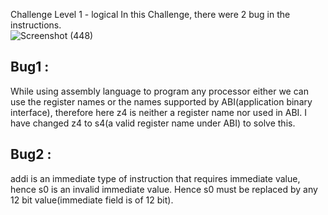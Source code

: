 Challenge Level 1 - logical
In this Challenge, there were 2 bug in the instructions.  
![Screenshot (448)](https://github.com/vyomasystems-lab/riscv-ctb-challenge-Pavanpm199/assets/84024750/8e74b314-d73a-4d59-bf0c-d83faf95c750)
## Bug1 : 
While using assembly language to program any processor either we can use the register names or the names supported by ABI(application binary interface), therefore here z4 is neither a register name nor used in ABI. I have changed z4 to s4(a valid register name under ABI) to solve this. 
## Bug2 :
addi is an immediate type of instruction that requires immediate value, hence s0 is an invalid immediate value. Hence s0 must be replaced by any 12 bit value(immediate field is of 12 bit).
